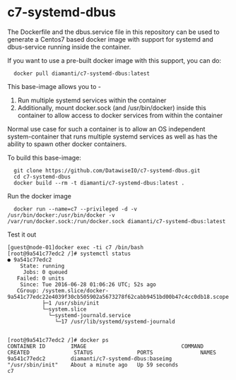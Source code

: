 # c7-systemd-dbus

The Dockerfile and the dbus.service file in this repository can be used to generate a Centos7 based docker image with support for systemd and dbus-service running inside the container.

If you want to use a pre-built docker image with this support, you can do:   
```
  docker pull diamanti/c7-systemd-dbus:latest
```

This base-image allows you to -   
1. Run multiple systemd services within the container  
2. Additionally, mount docker.sock (and /usr/bin/docker) inside this container to allow access to docker services from within the container  

Normal use case for such a container is to allow an OS independent system-container that runs multiple systemd services as well as has the ability to spawn other docker containers.  

To build this base-image:  
```
  git clone https://github.com/DatawiseIO/c7-systemd-dbus.git
  cd c7-systemd-dbus
  docker build --rm -t diamanti/c7-systemd-dbus:latest .
```

Run the docker image
```
  docker run --name=c7 --privileged -d -v /usr/bin/docker:/usr/bin/docker -v /var/run/docker.sock:/run/docker.sock diamanti/c7-systemd-dbus:latest
```

Test it out
```
[guest@node-01]docker exec -ti c7 /bin/bash
[root@9a541c77edc2 /]# systemctl status
● 9a541c77edc2
    State: running
     Jobs: 0 queued
   Failed: 0 units
    Since: Tue 2016-06-28 01:06:26 UTC; 52s ago
   CGroup: /system.slice/docker-9a541c77edc22e4039f30cb505902a5673278f62cabb9451bd00b47c4cc0db18.scope
           ├─1 /usr/sbin/init
           └─system.slice
             └─systemd-journald.service
               └─17 /usr/lib/systemd/systemd-journald
               

[root@9a541c77edc2 /]# docker ps
CONTAINER ID        IMAGE                              COMMAND             CREATED              STATUS              PORTS               NAMES
9a541c77edc2        diamanti/c7-systemd-dbus:baseimg   "/usr/sbin/init"    About a minute ago   Up 59 seconds                           c7
```
